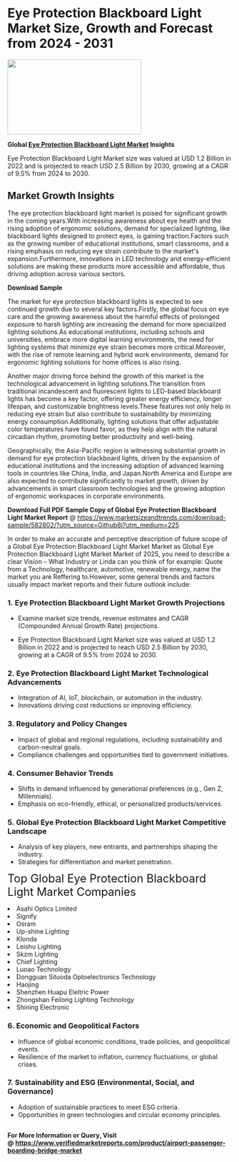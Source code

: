 <H1>Eye Protection Blackboard Light Market Size, Growth and Forecast from 2024 - 2031</H1><img class="aligncenter size-medium wp-image-584254" src="https://thirdeyenews.in/wp-content/uploads/2024/09/Global-Market-Research-300x168.jpeg" alt="" width="300" height="168" /><p><strong>Global&nbsp;<a href="https://www.marketsizeandtrends.com/download-sample/582802/?utm_source=Github8j?utm_medium=225">Eye Protection Blackboard Light Market</a> Insights</strong></p><p>Eye Protection Blackboard Light Market size was valued at USD 1.2 Billion in 2022 and is projected to reach USD 2.5 Billion by 2030, growing at a CAGR of 9.5% from 2024 to 2030.</p><p><h2>Market Growth Insights</h2> <p>The eye protection blackboard light market is poised for significant growth in the coming years.With increasing awareness about eye health and the rising adoption of ergonomic solutions, demand for specialized lighting, like blackboard lights designed to protect eyes, is gaining traction.Factors such as the growing number of educational institutions, smart classrooms, and a rising emphasis on reducing eye strain contribute to the market's expansion.Furthermore, innovations in LED technology and energy-efficient solutions are making these products more accessible and affordable, thus driving adoption across various sectors.</p> <p><strong>Download Sample</strong></p> <p>The market for eye protection blackboard lights is expected to see continued growth due to several key factors.Firstly, the global focus on eye care and the growing awareness about the harmful effects of prolonged exposure to harsh lighting are increasing the demand for more specialized lighting solutions.As educational institutions, including schools and universities, embrace more digital learning environments, the need for lighting systems that minimize eye strain becomes more critical.Moreover, with the rise of remote learning and hybrid work environments, demand for ergonomic lighting solutions for home offices is also rising.</p> <p>Another major driving force behind the growth of this market is the technological advancement in lighting solutions.The transition from traditional incandescent and fluorescent lights to LED-based blackboard lights has become a key factor, offering greater energy efficiency, longer lifespan, and customizable brightness levels.These features not only help in reducing eye strain but also contribute to sustainability by minimizing energy consumption.Additionally, lighting solutions that offer adjustable color temperatures have found favor, as they help align with the natural circadian rhythm, promoting better productivity and well-being.</p> <p>Geographically, the Asia-Pacific region is witnessing substantial growth in demand for eye protection blackboard lights, driven by the expansion of educational institutions and the increasing adoption of advanced learning tools in countries like China, India, and Japan.North America and Europe are also expected to contribute significantly to market growth, driven by advancements in smart classroom technologies and the growing adoption of ergonomic workspaces in corporate environments.</p> <p><span class=""><strong>Download Full PDF Sample Copy of Global Eye Protection Blackboard Light Market Report</strong> @ <a href="https://www.marketsizeandtrends.com/download-sample/582802/?utm_source=Github8j?utm_medium=225" target="_blank">https://www.marketsizeandtrends.com/download-sample/582802/?utm_source=Github8j?utm_medium=225</a></span></p><p>In order to make an accurate and perceptive description of future scope of a Global&nbsp;Eye Protection Blackboard Light Market Market as Global&nbsp;Eye Protection Blackboard Light Market Market of 2025, you need to describe a clear Vision &ndash; What Industry or Linda can you think of for example: Quote from a Technology, healthcare, automotive, renewable energy, name the market you are Reffering to.However, some general trends and factors usually impact market reports and their future outlook include:</p><h3>1.&nbsp;<strong>Eye Protection Blackboard Light Market Growth Projections</strong></h3><ul><li>Examine market size trends, revenue estimates and CAGR (Compounded Annual Growth Rate) projections.</li><li><p>Eye Protection Blackboard Light Market size was valued at USD 1.2 Billion in 2022 and is projected to reach USD 2.5 Billion by 2030, growing at a CAGR of 9.5% from 2024 to 2030.</p></li></ul><h3>2.&nbsp;<strong>Eye Protection Blackboard Light Market Technological Advancements</strong></h3><ul><li>Integration of AI, IoT, blockchain, or automation in the industry.</li><li>Innovations driving cost reductions or improving efficiency.</li></ul><h3>3.&nbsp;<strong>Regulatory and Policy Changes</strong></h3><ul><li>Impact of global and regional regulations, including sustainability and carbon-neutral goals.</li><li>Compliance challenges and opportunities tied to government initiatives.</li></ul><h3>4.&nbsp;<strong>Consumer Behavior Trends</strong></h3><ul><li>Shifts in demand influenced by generational preferences (e.g., Gen Z, Millennials).</li><li>Emphasis on eco-friendly, ethical, or personalized products/services.</li></ul><h3>5.&nbsp;<strong>Global Eye Protection Blackboard Light Market Competitive Landscape</strong></h3><ul><li>Analysis of key players, new entrants, and partnerships shaping the industry.</li><li>Strategies for differentiation and market penetration.</li></ul><p data-pm-slice="1 1 []"><span style="color: inherit; font-family: inherit; font-size: 25px;">Top Global Eye Protection Blackboard Light Market Companies</span></p><div class="" data-test-id=""><p><li>Asahi Optics Limited</li><li> Signify</li><li> Osram</li><li> Up-shine Lighting</li><li> Klonda</li><li> Leishu Lighting</li><li> Skzm Lighting</li><li> Chief Lighting</li><li> Luoao Technology</li><li> Dongguan Situoda Optoelectronics Technology</li><li> Haojing</li><li> Shenzhen Huapu Eleltric Power</li><li> Zhongshan Feilong Lighting Technology</li><li> Shining Electronic</li></p></div><h3>6.&nbsp;<strong>Economic and Geopolitical Factors</strong></h3><ul><li>Influence of global economic conditions, trade policies, and geopolitical events.</li><li>Resilience of the market to inflation, currency fluctuations, or global crises.</li></ul><h3>7.&nbsp;<strong>Sustainability and ESG (Environmental, Social, and Governance)</strong></h3><ul><li>Adoption of sustainable practices to meet ESG criteria.</li><li>Opportunities in green technologies and circular economy principles.</li></ul><h2><strong style="font-size: 14px;">For More Information or Query, Visit @&nbsp;</strong><a style="background-color: #ffffff; font-size: 14px;" href="https://www.marketsizeandtrends.com/report/eye-protection-blackboard-light-market/" target="_blank">https://www.verifiedmarketreports.com/product/airport-passenger-boarding-bridge-market</a></h2>